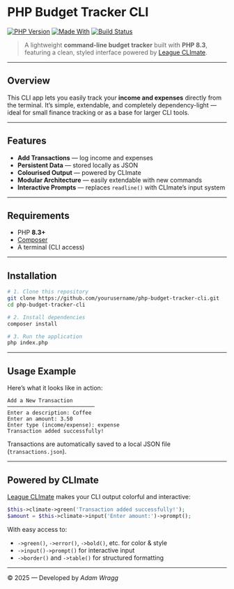 # PHP Budget Tracker CLI

[![PHP Version](https://img.shields.io/badge/PHP-8.3%2B-777BB4?logo=php\&logoColor=white)](https://www.php.net/)
[![Made With](https://img.shields.io/badge/Made%20with-CLImate-blue)](https://github.com/thephpleague/climate)
[![Build Status](https://img.shields.io/badge/Status-Active-success)]()

> A lightweight **command-line budget tracker** built with **PHP 8.3**, featuring a clean, styled interface powered by [League CLImate](https://github.com/thephpleague/climate).

---

## Overview

This CLI app lets you easily track your **income and expenses** directly from the terminal.
It’s simple, extendable, and completely dependency-light — ideal for small finance tracking or as a base for larger CLI tools.

---

## Features

* **Add Transactions** — log income and expenses
* **Persistent Data** — stored locally as JSON
* **Colourised Output** — powered by CLImate
* **Modular Architecture** — easily extendable with new commands
* **Interactive Prompts** — replaces `readline()` with CLImate’s input system

---

## Requirements

* PHP **8.3+**
* [Composer](https://getcomposer.org/)
* A terminal (CLI access)

---

## Installation

```bash
# 1. Clone this repository
git clone https://github.com/yourusername/php-budget-tracker-cli.git
cd php-budget-tracker-cli

# 2. Install dependencies
composer install

# 3. Run the application
php index.php
```

---

## Usage Example

Here’s what it looks like in action:

```
Add a New Transaction
────────────────────────────
Enter a description: Coffee
Enter an amount: 3.50
Enter type (income/expense): expense
Transaction added successfully!
```

Transactions are automatically saved to a local JSON file (`transactions.json`).

---

## Powered by CLImate

[League CLImate](https://github.com/thephpleague/climate) makes your CLI output colorful and interactive:

```php
$this->climate->green('Transaction added successfully!');
$amount = $this->climate->input('Enter amount:')->prompt();
```

With easy access to:

* `->green()`, `->error()`, `->bold()`, etc. for color & style
* `->input()->prompt()` for interactive input
* `->border()` and `->table()` for structured formatting

---

© 2025 — Developed by *Adam Wragg*
